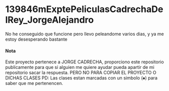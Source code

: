 # 139846mExptePeliculasCadrechaDelRey_JorgeAlejandro


No he conseguido que funcione pero llevo peleandome varios dias, y ya me estoy desesperando bastante


#### Nota
Este proyecto pertenece a JORGE CADRECHA, proporciono este repositorio publicamente para que si alguien me quiere ayudar pueda apartir de mi repositorio sacar la respuesta. PERO NO PARA COPIAR EL PROYECTO O DICHAS CLASES 
PD: Las clases estan marcadas con un simbolo (♠) para saber que me pertenencen.
